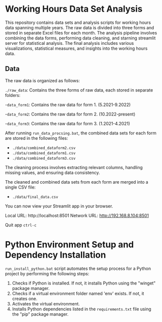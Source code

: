 # Working Hours Data Set Analysis

This repository contains data sets and analysis scripts for working hours data spanning multiple years. The raw data is divided into three forms and stored in separate Excel files for each month. The analysis pipeline involves combining the data forms, performing data cleaning, and starning streamlit server for statistical analysis. The final analysis includes various visualizations, statistical measures, and insights into the working hours data.

## Data

The raw data is organized as follows:

`./raw_data`: Contains the three forms of raw data, each stored in separate folders:

  -`data_form1`: Contains the raw data for form 1. (5.2021-9.2022)

  -`data_form2`: Contains the raw data for form 2. (10.2022-present)

  -`data_form3`: Contains the raw data for form 3. (1.2021-4.2021)

  After running `run_data_procsing.bat`, the combined data sets for each form are stored in the following files:

- `./data/combined_dataform2.csv`
- `./data/combined_dataform1.csv`
- `./data/combined_dataform3.csv`

The cleaning process involves extracting relevant columns, handling missing values, and ensuring data consistency.

The cleaned and combined data sets from each form are merged into a single CSV file:

- `./data/final_data.csv`

 You can now view your Streamlit app in your browser.

  Local URL: http://localhost:8501
  Network URL: http://192.168.8.104:8501

Quit app `ctrl-c`

# Python Environment Setup and Dependency Installation

`run_install_python.bat` script automates the setup process for a Python project by performing the following steps:

1. Checks if Python is installed. If not, it installs Python using the "winget" package manager.
2. Checks if a virtual environment folder named 'env' exists. If not, it creates one.
3. Activates the virtual environment.
4. Installs Python dependencies listed in the `requirements.txt` file using the "pip" package manager.
